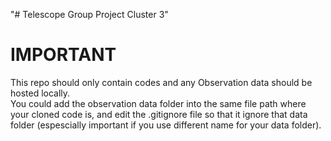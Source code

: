 "# Telescope Group Project Cluster 3" 
# IMPORTANT

This repo should only contain codes and any Observation data should be hosted locally. <br>
You could add the observation data folder into the same file path where your cloned code is, and edit the .gitignore file so that it ignore that data folder (espescially important if you use different name for your data folder).


